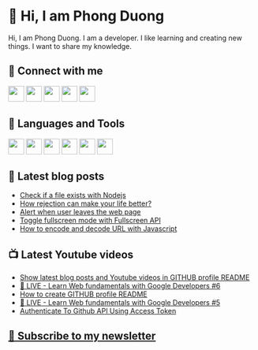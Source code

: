 # 👋 Hi, I am Phong Duong

Hi, I am Phong Duong. I am a developer. I like learning and creating new things. I want to share my knowledge.

## 🔗 Connect with me

[<img height="32" width="32" src="https://cdn.jsdelivr.net/npm/simple-icons@v3/icons/youtube.svg" />](https://www.youtube.com/channel/UCXykqt3V2-9bYXKWZRcH0rA)
[<img height="32" width="32" src="https://cdn.jsdelivr.net/npm/simple-icons@v3/icons/twitter.svg" />](https://twitter.com/koo_gio)
[<img height="32" width="32" src="https://cdn.jsdelivr.net/npm/simple-icons@v3/icons/facebook.svg" />](https://www.facebook.com/koogio)
[<img height="32" width="32" src="https://cdn.jsdelivr.net/npm/simple-icons@v3/icons/twitch.svg" />](https://www.twitch.tv/koogio)
[<img height="32" width="32" src="https://cdn.jsdelivr.net/npm/simple-icons@v3/icons/linkedin.svg" />](https://www.linkedin.com/in/phong-duong/)

## 🧰 Languages and Tools

[<img height="32" width="32" src="https://cdn.jsdelivr.net/npm/simple-icons@v3/icons/javascript.svg" />](javascript)
[<img height="32" width="32" src="https://cdn.jsdelivr.net/npm/simple-icons@v3/icons/html5.svg" />](html5)
[<img height="32" width="32" src="https://cdn.jsdelivr.net/npm/simple-icons@v3/icons/css3.svg" />](css3)
[<img height="32" width="32" src="https://cdn.jsdelivr.net/npm/simple-icons@v3/icons/node-dot-js.svg" />](nodejs)
[<img height="32" width="32" src="https://cdn.jsdelivr.net/npm/simple-icons@v3/icons/react.svg" />](react)
[<img height="32" width="32" src="https://cdn.jsdelivr.net/npm/simple-icons@v3/icons/vue-dot-js.svg" />](vue)

## 📝 Latest blog posts

<!-- BLOG-POST-LIST:START -->
- [Check if a file exists with Nodejs](https://phongduong.dev/blog/check-if-a-file-exists-with-nodejs/)
- [How rejection can make your life better?](https://phongduong.dev/blog/how-rejection-can-make-your-life-better/)
- [Alert when user leaves the web page](https://phongduong.dev/blog/alert-when-user-leaves-the-web-page/)
- [Toggle fullscreen mode with Fullscreen API](https://phongduong.dev/blog/toggle-fullscreen-mode-with-fullscreen-api/)
- [How to encode and decode URL with Javascript](https://phongduong.dev/blog/how-to-encode-and-decode-url-with-javascript/)
<!-- BLOG-POST-LIST:END -->

## 📺 Latest Youtube videos

<!-- YOUTUBE-VIDEO-LIST:START -->
- [Show latest blog posts and Youtube videos in GITHUB profile README](https://www.youtube.com/watch?v=cpr_gbbIeTI)
- [🔴 LIVE - Learn Web fundamentals with Google Developers #6](https://www.youtube.com/watch?v=U2pDhHf7nII)
- [How to create GITHUB profile README](https://www.youtube.com/watch?v=ZJ9cO_w-rNs)
- [🔴 LIVE - Learn Web fundamentals with Google Developers #5](https://www.youtube.com/watch?v=lLGxjRmtm6Y)
- [Authenticate To Github API Using Access Token](https://www.youtube.com/watch?v=5UbOVmXP-EM)
<!-- YOUTUBE-VIDEO-LIST:END -->

## [💌 Subscribe to my newsletter](https://koogio.substack.com/)
